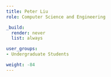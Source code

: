 ```yaml
---
title: Peter Liu
role: Computer Science and Engineering

_build:
  render: never
  list: always

user_groups:
- Undergraduate Students

weight: -84
---
```

